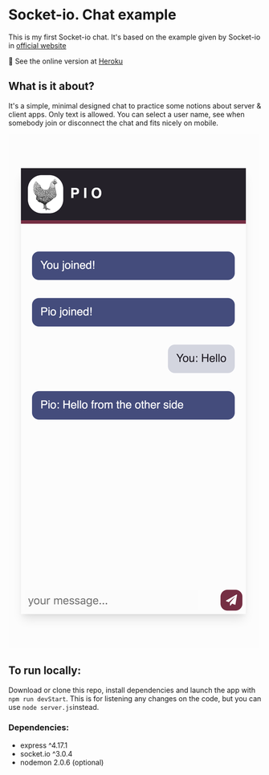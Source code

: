 # Socket-io. Chat example

  

This is my first Socket-io chat. It's based on the example given by Socket-io in [official website](https://socket.io/get-started/chat/)

:rocket: See the online version at [Heroku](https://pio-socketchat.herokuapp.com/)

## What is it about?

It's a simple, minimal designed chat to practice some notions about server & client apps. Only text is allowed. You can select a user name, see when somebody join or disconnect the chat and fits nicely on mobile.

![preview image](public/img/preview.png)


## To run locally:

Download or clone this repo, install dependencies and launch the app with `npm run devStart`. This is for listening any changes on the code, but you can use `node server.js`instead.

### Dependencies:

- express ^4.17.1
- socket.io ^3.0.4
- nodemon 2.0.6 (optional)

